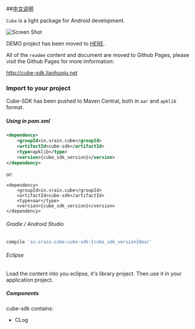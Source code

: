 ##[中文说明](https://github.com/etao-open-source/cube-sdk/blob/master/README-cn.md)


`Cube` is a light package for Android development.

![Screen Shot](https://raw.githubusercontent.com/etao-open-source/cube-sdk/dev/screen-shot.png)

DEMO project has been moved to [HERE](https://github.com/liaohuqiu/android-cube-app).

All of the `readme` content and document are moved to Github Pages, please visit the Github Pages for more imformation:

http://cube-sdk.liaohuqiu.net

### Import to your project

Cube-SDK has been pushed to Maven Central, both in `aar` and `apklib` format.

##### Using in pom.xml

```xml
<dependency>
    <groupId>in.srain.cube</groupId>
    <artifactId>cube-sdk</artifactId>
    <type>apklib</type>
    <version>{cube_sdk_version}</version>
</dependency>
```

or:

```
<dependency>
    <groupId>in.srain.cube</groupId>
    <artifactId>cube-sdk</artifactId>
    <type>aar</type>
    <version>{cube_sdk_version}</version>
</dependency>
```

###### Gradle / Android Studio

``` gradle 
compile 'in.srain.cube:cube-sdk:{cube_sdk_version}@aar'
`````

###### Eclipse

Load the content into you eclipse, it's library project. Then use it in your application project.


##### Components

cube-sdk contains:

* CLog
